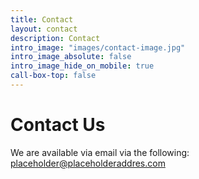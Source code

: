 ```yaml
---
title: Contact
layout: contact
description: Contact
intro_image: "images/contact-image.jpg"
intro_image_absolute: false
intro_image_hide_on_mobile: true
call-box-top: false
---
```

# Contact Us

We are available via email via the following: placeholder@placeholderaddres.com
